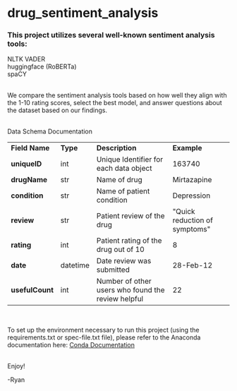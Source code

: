 # drug_sentiment_analysis

### This project utilizes several well-known sentiment analysis tools:

NLTK VADER<br>
huggingface (RoBERTa)<br>
spaCY<br><br>

We compare the sentiment analysis tools based on how well they align with the 1-10 rating scores, select the best model, and answer questions about the dataset based on our findings.<br><br>

Data Schema Documentation <br>

 <table>
  <tr>
    <td><b>Field Name</b></td>
    <td><b>Type</b></td>
    <td><b>Description</b></td>
    <td><b>Example</b></td>
  </tr>
  <tr>
    <td><b>uniqueID</b></td>
    <td>int</td>
    <td>Unique Identifier for each data object</td>
    <td>163740</td>
  </tr>
  <tr>
    <td><b>drugName</b></td>
    <td>str</td>
    <td>Name of drug</td>
    <td>Mirtazapine</td>
  </tr>
  <tr>
    <td><b>condition</b></td>
    <td>str</td>
    <td>Name of patient condition</td>
    <td>Depression</td>
  </tr>
  <tr>
    <td><b>review</b></td>
    <td>str</td>
    <td>Patient review of the drug</td>
    <td>"Quick reduction of symptoms"</td>
  </tr>
  <tr>
    <td><b>rating</b></td>
    <td>int</td>
    <td>Patient rating of the drug out of 10</td>
    <td>8</td>
  </tr>
  <tr>
    <td><b>date</b></td>
    <td>datetime</td>
    <td>Date review was submitted</td>
    <td>28-Feb-12</td>
  </tr>
  <tr>
    <td><b>usefulCount</b></td>
    <td>int</td>
    <td>Number of other users who found the review helpful</td>
    <td>22</td>
  </tr>
</table> 
<br>

To set up the environment necessary to run this project (using the requirements.txt or spec-file.txt file), please refer to the Anaconda documentation here: <a href= "https://conda.io/projects/conda/en/latest/user-guide/tasks/manage-environments.html#activating-an-environment">Conda Documentation</a><br><br>

Enjoy!<br>

-Ryan

